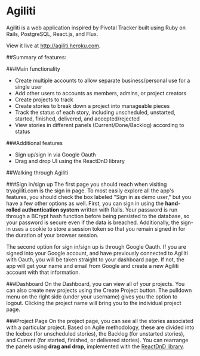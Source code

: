 # Agiliti

Agiliti is a web application inspired by Pivotal Tracker built using Ruby on Rails, PostgreSQL,
 React.js, and Flux.

View it live at http://agiliti.heroku.com.

##Summary of features:

###Main functionality
* Create multiple accounts to allow separate business/personal use for a single user
* Add other users to accounts as members, admins, or project creators
* Create projects to track
* Create stories to break down a project into manageable pieces
* Track the status of each story, including unscheduled, unstarted, started, finished, delivered, and accepted/rejected
* View stories in different panels (Current/Done/Backlog) according to status

###Additional features
* Sign up/sign in via Google Oauth
* Drag and drop UI using the ReactDnD library

##Walking through Agiliti

###Sign in/sign up
The first page you should reach when visiting tryagiliti.com is the sign in page.
To most easily explore all the app's features, you should check the box labeled
"Sign in as demo user," but you have a few other options as well. First, you can
sign in using the **hand-rolled authentication system** written with Rails. Your
password is run through a BCrypt hash function before being persisted to the
database, so your password is secure even if the data is breached. Additionally,
the sign-in uses a cookie to store a session token so that you remain signed in
for the duration of your browser session.

The second option for sign in/sign up is through Google Oauth. If you are signed into
your Google account, and have previously connected to Agiliti with Oauth, you will
be taken straight to your dashboard page. If not, the app will get your name and
email from Google and create a new Agiliti account with that information.

###Dashboard
On the Dashboard, you can view all of your projects. You can also create new projects
using the Create Project button. The pulldown menu on the right side (under your username)
gives you the option to logout. Clicking the project name will bring you to the individual
project page.

###Project Page
On the project page, you can see all the stories associated with a particular project.
Based on Agile methodology, these are divided into the Icebox (for unscheduled stories),
the Backlog (for unstarted stories), and Current (for started, finished, or delivered stories).
You can rearrange the panels using **drag and drop**, implemented with the [ReactDnD library](https://github.com/gaearon/react-dnd).

